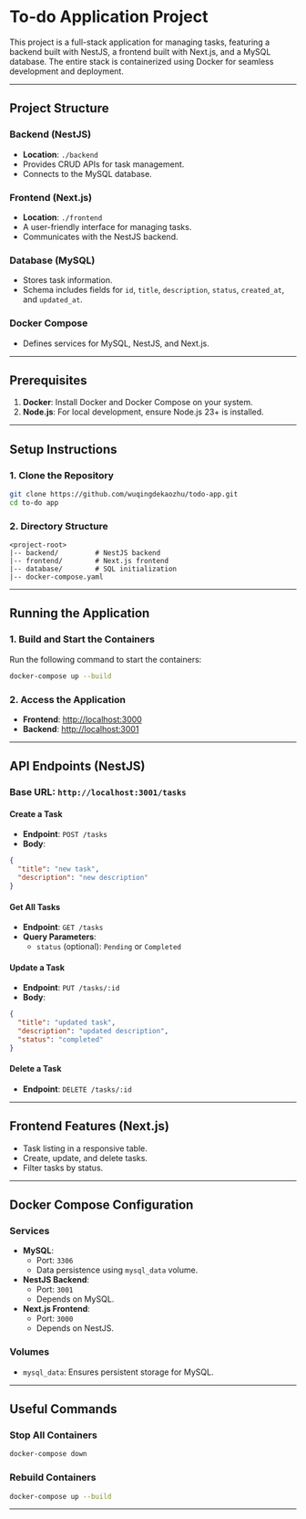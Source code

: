 # To-do Application Project

This project is a full-stack application for managing tasks, featuring a backend built with NestJS, a frontend built with Next.js, and a MySQL database. The entire stack is containerized using Docker for seamless development and deployment.

---

## Project Structure

### Backend (NestJS)
- **Location**: `./backend`
- Provides CRUD APIs for task management.
- Connects to the MySQL database.

### Frontend (Next.js)
- **Location**: `./frontend`
- A user-friendly interface for managing tasks.
- Communicates with the NestJS backend.

### Database (MySQL)
- Stores task information.
- Schema includes fields for `id`, `title`, `description`, `status`, `created_at`, and `updated_at`.

### Docker Compose
- Defines services for MySQL, NestJS, and Next.js.

---

## Prerequisites

1. **Docker**: Install Docker and Docker Compose on your system.
2. **Node.js**: For local development, ensure Node.js 23+ is installed.

---

## Setup Instructions

### 1. Clone the Repository
```bash
git clone https://github.com/wuqingdekaozhu/todo-app.git
cd to-do app
```

### 2. Directory Structure
```
<project-root>
|-- backend/         # NestJS backend
|-- frontend/        # Next.js frontend
|-- database/        # SQL initialization
|-- docker-compose.yaml
```

---

## Running the Application

### 1. Build and Start the Containers
Run the following command to start the containers:
```bash
docker-compose up --build
```

### 2. Access the Application
- **Frontend**: [http://localhost:3000](http://localhost:3000)
- **Backend**: [http://localhost:3001](http://localhost:3001)

---

## API Endpoints (NestJS)

### Base URL: `http://localhost:3001/tasks`

#### Create a Task
- **Endpoint**: `POST /tasks`
- **Body**:
```json
{
  "title": "new task",
  "description": "new description"
}
```

#### Get All Tasks
- **Endpoint**: `GET /tasks`
- **Query Parameters**:
  - `status` (optional): `Pending` or `Completed`

#### Update a Task
- **Endpoint**: `PUT /tasks/:id`
- **Body**:
```json
{
  "title": "updated task",
  "description": "updated description",
  "status": "completed"
}
```

#### Delete a Task
- **Endpoint**: `DELETE /tasks/:id`

---

## Frontend Features (Next.js)

- Task listing in a responsive table.
- Create, update, and delete tasks.
- Filter tasks by status.

---

## Docker Compose Configuration

### Services
- **MySQL**:
  - Port: `3306`
  - Data persistence using `mysql_data` volume.
- **NestJS Backend**:
  - Port: `3001`
  - Depends on MySQL.
- **Next.js Frontend**:
  - Port: `3000`
  - Depends on NestJS.

### Volumes
- `mysql_data`: Ensures persistent storage for MySQL.

---

## Useful Commands

### Stop All Containers
```bash
docker-compose down
```

### Rebuild Containers
```bash
docker-compose up --build
```

---


